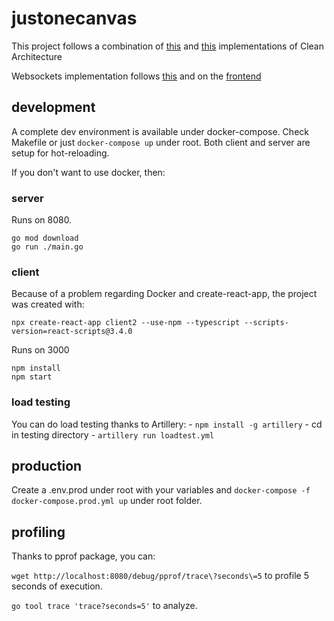 # justonecanvas

This project follows a combination of [this](https://github.com/L04DB4L4NC3R/clean-architecture-sample) and [this](https://github.com/AkbaraliShaikh/denti) implementations
of Clean Architecture

Websockets implementation follows [this](https://github.com/gorilla/websocket/tree/master/examples/chat) and
on the [frontend](https://dev.to/finallynero/using-websockets-in-react-4fkp)

## development

A complete dev environment is available under docker-compose. Check Makefile or just `docker-compose up` under root.
Both client and server are setup for hot-reloading.

If you don't want to use docker, then:

### server

Runs on 8080.

```
go mod download
go run ./main.go
```

### client

Because of a problem regarding Docker and create-react-app, the project was created with:

`npx create-react-app client2 --use-npm --typescript --scripts-version=react-scripts@3.4.0`

Runs on 3000

```
npm install
npm start
```

### load testing

You can do load testing thanks to Artillery:
	- `npm install -g artillery`
	- cd in testing directory
	- `artillery run loadtest.yml`

## production

Create a .env.prod under root with your variables and
`docker-compose -f docker-compose.prod.yml up` under root folder.

## profiling

Thanks to pprof package, you can:

`wget http://localhost:8080/debug/pprof/trace\?seconds\=5` to profile 5 seconds of execution.

`go tool trace 'trace?seconds=5'` to analyze.
